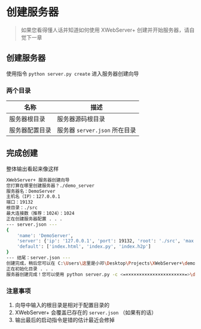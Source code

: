 # 创建服务器

> 如果您看得懂人话并知道如何使用 XWebServer+ 创建并开始服务器，请自觉下一章

## 创建服务器

使用指令 `python server.py create` 进入服务器创建向导

### 两个目录

|名称            |描述                        |
|----------------|---------------------------|
|服务器根目录     |服务器源码根目录             |
|服务器配置目录   |服务器 `server.json` 所在目录|

## 完成创建

整体输出看起来像这样

```bash
XWebServer+ 服务器创建向导
您打算在哪里创建服务器？./demo_server
服务器名：DemoServer
主机名（IP）：127.0.0.1
端口：19132
根目录：./src
最大连接数（推荐：1024）：1024
正在创建服务器配置 . . .
--- server.json ---
{
    'name': 'DemoServer',
    'server': {'ip': '127.0.0.1', 'port': 19132, 'root': './src', 'max': 1024, 'error': []},
    'default': ['index.html', 'index.py', 'index.h2p']
}
--- 结尾：server.json ---
创建完成，稍后您可以在 C:\Users\这里是小邓\Desktop\Projects\XWebServer+\demo_server\server.json 修改服务器配置
正在初始化目录 . . .
服务器创建完成！您可以使用 python server.py -c <=××××××××××××××××××××××=>\demo_server 启动
```

### 注意事项

1. 向导中输入的根目录是相对于配置目录的
2. XWebServer+ 会覆盖已存在的 `server.json` （如果有的话）
3. 输出最后的启动指令是错的估计最近会修掉